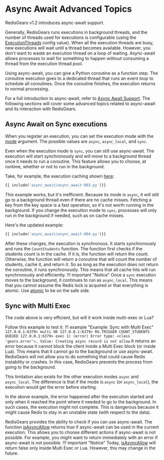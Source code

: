 # Async Await Advanced Topics

RedisGears v1.2 introduces async-await support.

Generally, RedisGears runs executions in background threads, and the number of threads used for executions is configurable (using the [ExecutionThreads](configuration.md#executionthreads) config value). When all the execution threads are busy, new executions will wait until a thread becomes available. However, you don't want to waste an execution thread on a loop of waiting. Async-await allows processes to wait for something to happen without consuming a thread from the execution thread pool.

Using async-await, you can give a Python coroutine as a function step. The coroutine execution goes to a dedicated thread that runs an event loop to schedule all coroutines. Once the coroutine finishes, the execution returns to normal processing.

For a full introduction to async-await, refer to [Async Await Support](intro.md#async-await-support). The following sections will cover some advanced topics related to async-await and its interaction with RedisGears.

## Async Await on Sync executions

When you register an execution, you can set the execution mode with the [mode](functions.md#register) argument. The possible values are `async`, `async_local`, and `sync`.

Even when the execution mode is `sync`, you can still use async-await. The execution will start synchronously and will move to a background thread once it needs to run a coroutine. This feature allows you to choose, at runtime, whether or not to run in the background.

Take, for example, the execution caching shown [here](intro.html#waiting-for-another-execution):
```python
{{ include('async_await/async_await-003.py')}}
```

This example works, but it's inefficient. Because its mode is `async`, it will still go to a background thread even if there are no cache misses. Fetching a key from the key space is a fast operation, so it's not worth running in the background. If you change the execution mode to `sync`, processes will only run in the background if needed, such as on cache misses.

Here's the updated example:
```python
{{ include('async_await/async_await-004.py')}}
```

After these changes, the execution is synchronous. It starts synchronously and runs the `CountStudents` function. The function first checks if the students count is in the cache. If it is, the function will return the count. Otherwise, the function will return a coroutine that will count the number of students, cache it, and return it. So as long as the execution does not return the coroutine, it runs synchronously. This means that all cache hits will run synchronously and efficiently.
!!! important "Notice"
    Once a `sync` execution moves to the background, it continues to run as `async_local`. This means that you cannot assume the Redis lock is acquired or that everything is atomic. Use [atomic](runtime.md#atomic) to be on the safe side.

## Sync with Multi Exec
The code above is very efficient, but will it work inside multi-exec or Lua?

Follow this example to test it:
!!! example "Example: Sync with Multi Exec"
	````
	127.0.0.1:6379> multi
	OK
	127.0.0.1:6379> RG.TRIGGER COUNT_STUDENTS
	QUEUED
	127.0.0.1:6379> exec
	1) (error) Error type: <class 'gears.error'>, Value: Creating async record is not allow
	````
It returns an error because it cannot block the client inside a Multi Exec block (or inside Lua). This means that it cannot go to the background or use async-await. RedisGears will not allow you to do something that could cause Redis instability or crashes. In this case, RedisGears prevents the process from going to the background.

This limitation also exists for the other execution modes `async` and `async_local`. The difference is that if the mode is `async` (or `async_local`), the execution would get the error before starting.

In the above example, the error happened after the execution started and only when it reached the point where it needed to go to the background. In such cases, the execution might not complete. This is dangerous because it might cause Redis to stay in an unstable state (with respect to the data).

RedisGears provides the ability to check if you can use async-await. The function [isAsyncAllow](runtime.md#isAsyncAllow) returns true if async-await can be used in the current execution. This allows you to choose different actions if async-await is not possible. For example, you might want to return immediately with an error if async-await is not possible.
!!! important "Notice"
    Today, [isAsyncAllow](runtime.md#isAsyncAllow) will return false only inside Multi Exec or Lua. However, this may change in the future.
